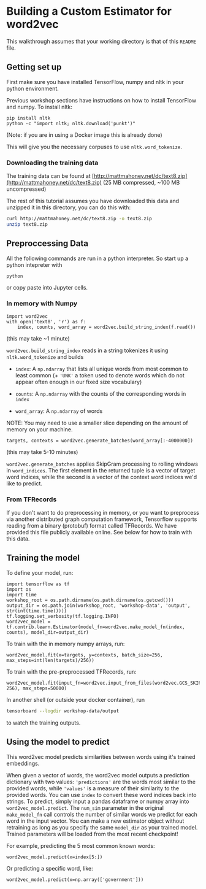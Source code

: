 # Building a Custom Estimator for word2vec

This walkthrough assumes that your working directory is that of this `README` file. 

## Getting set up

First make sure you have installed TensorFlow, numpy and nltk in your python environment.

Previous workshop sections have instructions on how to install TensorFlow and numpy. To install nltk:

```
pip install nltk
python -c "import nltk; nltk.download('punkt')"
```
(Note: if you are in using a Docker image this is already done)

This will give you the necessary corpuses to use `nltk.word_tokenize`.

### Downloading the training data

The training data can be found at [http://mattmahoney.net/dc/text8.zip](http://mattmahoney.net/dc/text8.zip) (25 MB compressed, ~100 MB uncompressed)

The rest of this tutorial assumes you have downloaded this data and unzipped it in this directory, you can do this with:

```sh
curl http://mattmahoney.net/dc/text8.zip -o text8.zip
unzip text8.zip
```

## Preproccessing Data

All the following commands are run in a python interpreter. So start up a python intepreter with 

```sh
python
```

or copy paste into Jupyter cells.

### In memory with Numpy

```
import word2vec
with open('text8', 'r') as f:
    index, counts, word_array = word2vec.build_string_index(f.read())
```
(this may take ~1 minute)

`word2vec.build_string_index` reads in a string tokenizes it using `nltk.word_tokenize` and builds

 * `index`: A `np.ndarray` that lists all unique words from most common to least common (+ `'UNK'` a token used to denote words which do not appear often enough in our fixed size vocabulary)

 * `counts`: A `np.ndarray` with the counts of the corresponding words in `index`

 * `word_array`: A `np.ndarray` of words 

NOTE: You may need to use a smaller slice depending on the amount of memory on your machine.
```
targets, contexts = word2vec.generate_batches(word_array[:-4000000])
```
(this may take 5-10 minutes)

`word2vec.generate_batches` applies SkipGram processing to rolling windows in `word_indices`. The first element in the returned tuple is a vector of target word indices, while the second is a vector of the context word indices we'd like to predict.

### From TFRecords

If you don't want to do preprocessing in memory, or you want to preprocess via another distributed graph computation framework, Tensorflow supports reading from a binary (protobuf) format called TFRecords. We have provided this file publicly available online. See below for how to train with this data.

## Training the model

To define your model, run:

```
import tensorflow as tf
import os
import time
workshop_root = os.path.dirname(os.path.dirname(os.getcwd()))
output_dir = os.path.join(workshop_root, 'workshop-data', 'output', str(int(time.time())))
tf.logging.set_verbosity(tf.logging.INFO)
word2vec_model = tf.contrib.learn.Estimator(model_fn=word2vec.make_model_fn(index, counts), model_dir=output_dir)
```

To train with the in memory numpy arrays, run:

```
word2vec_model.fit(x=targets, y=contexts, batch_size=256, max_steps=int(len(targets)/256))
```

To train with the pre-preprocessed TFRecords, run:
```
word2vec_model.fit(input_fn=word2vec.input_from_files(word2vec.GCS_SKIPGRAMS, 256), max_steps=50000)
```

In another shell (or outside your docker container), run

```sh
tensorboard --logdir workshop-data/output
```

to watch the training outputs.

## Using the model to predict

This word2vec model predicts similarities between words using it's trained embeddings.

When given a vector of words, the word2vec model outputs a prediction dictionary with two values: `'predictions'` are the words most similar to the provided words, while `'values'` is a measure of their similarity to the provided words. You can use `index` to convert these word indices back into strings.
To predict, simply input a pandas dataframe or numpy array into `word2vec_model.predict`. The `num_sim` parameter in the original `make_model_fn` call controls the number of similar words we predict for each word in the input vector. You can make a new estimator object without retraining as long as you specify the same `model_dir` as your trained model. Trained parameters will be loaded from the most recent checkpoint!


For example, predicting the 5 most common known words:

```
word2vec_model.predict(x=index[5:])
```

Or predicting a specific word, like:

```
word2vec_model.predict(x=np.array(['government']))
```
